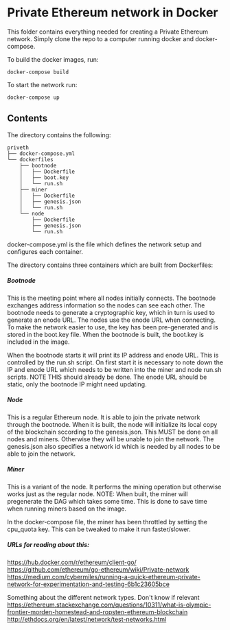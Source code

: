 # Private Ethereum network in Docker
This folder contains everything needed for creating a Private Ethereum network.
Simply clone the repo to a computer running docker and docker-compose.

To build the docker images, run:

```docker-compose build```

To start the network run:

```docker-compose up```

## Contents
The directory contains the following:
```
priveth
├── docker-compose.yml
└── dockerfiles
    ├── bootnode
    │   ├── Dockerfile
    │   ├── boot.key
    │   └── run.sh
    ├── miner
    │   ├── Dockerfile
    │   ├── genesis.json
    │   └── run.sh
    └── node
        ├── Dockerfile
        ├── genesis.json
        └── run.sh

```
docker-compose.yml is the file which defines the network setup and configures each container.

The directory contains three containers which are built from Dockerfiles:

##### Bootnode
This is the meeting point where all nodes initially connects. The bootnode exchanges address information so the nodes can see each other. The bootnode needs to generate a cryptographic key, which in turn is used to generate an enode URL. The nodes use the enode URL when connecting. To make the network easier to use, the key has been pre-generated and is stored in the boot.key file. When the bootnode is built, the boot.key is included in the image.

When the bootnode starts it will print its IP address and enode URL. This is controlled by the run.sh script. 
On first start it is necessary to note down the IP and enode URL which needs to be written into the miner and node run.sh scripts.
NOTE THIS should already be done. The enode URL should be static, only the bootnode IP might need updating.

##### Node
This is a regular Ethereum node. It is able to join the private network through the bootnode.
When it is built, the node will initialize its local copy of the blockchain sccording to the genesis.json. This MUST be done on all nodes and miners. Otherwise they will be unable to join the network.
The genesis.json also specifies a network id which is needed by all nodes to be able to join the network.

##### Miner
This is a variant of the node. It performs the mining operation but otherwise works just as the regular node.
NOTE: When built, the miner will pregenerate the DAG which takes some time. This is done to save time when running miners based on the image.

In the docker-compose file, the miner has been throttled by setting the cpu_quota key. This can be tweaked to make it run faster/slower.

##### URLs for reading about this:
https://hub.docker.com/r/ethereum/client-go/
https://github.com/ethereum/go-ethereum/wiki/Private-network
https://medium.com/cybermiles/running-a-quick-ethereum-private-network-for-experimentation-and-testing-6b1c23605bce

Something about the different network types. Don't know if relevant
https://ethereum.stackexchange.com/questions/10311/what-is-olympic-frontier-morden-homestead-and-ropsten-ethereum-blockchain
http://ethdocs.org/en/latest/network/test-networks.html